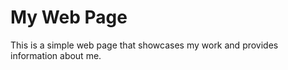 # My Web Page

This is a simple web page that showcases my work and provides information about me.

